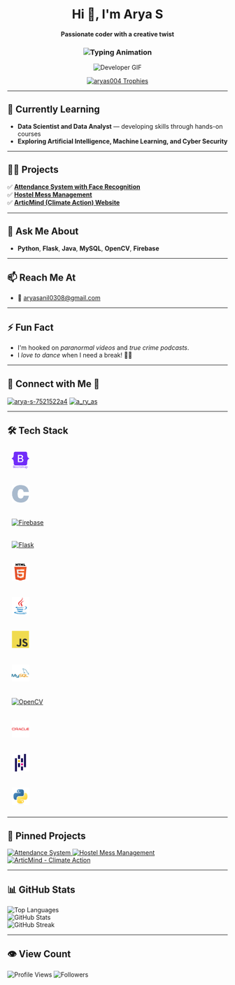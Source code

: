 <h1 align="center">Hi 👋, I'm Arya S</h1>  
<h4 align="center">Passionate coder with a creative twist</h4>

<h3 align="center">
  <img src="https://readme-typing-svg.demolab.com?font=Fira+Code&duration=4000&pause=1500&color=3BB9FF&center=false&vCenter=false&width=500&lines=A+passionate+B.Tech+IT+student+at+LBSITW.;Eager+to+build+impactful+tech+solutions.;Exploring+AI+and+Cyber+Security+technologies." alt="Typing Animation" />
</h3>

<p align="center">
  <img src="https://media.giphy.com/media/qgJ5vVrNjvRWg/giphy.gif" alt="Developer GIF" width="300">
</p>

<p align="center">
  <a href="https://github.com/ryo-ma/github-profile-trophy">
    <img src="https://github-profile-trophy.vercel.app/?username=aryas004" alt="aryas004 Trophies" />
  </a>
</p>

---

## 🌱 Currently Learning

- **Data Scientist and Data Analyst** — developing skills through hands-on courses
- **Exploring Artificial Intelligence, Machine Learning, and Cyber Security**

---

## 👨‍💻 Projects

✅ [**Attendance System with Face Recognition**](https://github.com/AryaS004/Mini-Project)  
✅ [**Hostel Mess Management**](https://github.com/AryaS004/Hostel-mess-management)  
✅ [**ArticMind (Climate Action) Website**](https://github.com/Varalakshmi2354/Aakasham)  

---

## 💬 Ask Me About

- **Python**, **Flask**, **Java**, **MySQL**, **OpenCV**, **Firebase**

---

## 📫 Reach Me At

- 📧 [aryasanil0308@gmail.com](mailto:aryasanil0308@gmail.com)

---

## ⚡ Fun Fact

- I'm hooked on *paranormal videos* and *true crime podcasts*.  
- I *love to dance* when I need a break! 👻💃

---

## 🔹 Connect with Me 🔹

<p align="left">
  <a href="https://linkedin.com/in/arya-s-7521522a4"><img align="center" src="https://raw.githubusercontent.com/rahuldkjain/github-profile-readme-generator/master/src/images/icons/Social/linked-in-alt.svg" alt="arya-s-7521522a4" height="30" width="40" /></a>
  <a href="https://instagram.com/a_ry_as"><img align="center" src="https://raw.githubusercontent.com/rahuldkjain/github-profile-readme-generator/master/src/images/icons/Social/instagram.svg" alt="a_ry_as" height="30" width="40" /></a>
</p>

---

## 🛠️ Tech Stack

<p align="left">
  <a href="https://getbootstrap.com"><img src="https://raw.githubusercontent.com/devicons/devicon/master/icons/bootstrap/bootstrap-plain-wordmark.svg" alt="Bootstrap" width="40" height="40" style="margin: 10px; transform: scale(1); transition: transform 0.3s ease;" onmouseover="this.style.transform='scale(1.2)'" onmouseout="this.style.transform='scale(1)'"/></a>

  <a href="https://www.cprogramming.com"><img src="https://raw.githubusercontent.com/devicons/devicon/master/icons/c/c-original.svg" alt="C" width="40" height="40" style="margin: 10px; transform: scale(1); transition: transform 0.3s ease;" onmouseover="this.style.transform='scale(1.2)'" onmouseout="this.style.transform='scale(1)'"/></a>

  <a href="https://firebase.google.com"><img src="https://www.vectorlogo.zone/logos/firebase/firebase-icon.svg" alt="Firebase" width="40" height="40" style="margin: 10px; transform: scale(1); transition: transform 0.3s ease;" onmouseover="this.style.transform='scale(1.2)'" onmouseout="this.style.transform='scale(1)'"/></a>

  <a href="https://flask.palletsprojects.com"><img src="https://www.vectorlogo.zone/logos/pocoo_flask/pocoo_flask-icon.svg" alt="Flask" width="40" height="40" style="margin: 10px; transform: scale(1); transition: transform 0.3s ease;" onmouseover="this.style.transform='scale(1.2)'" onmouseout="this.style.transform='scale(1)'"/></a>

  <a href="https://www.w3.org/html"><img src="https://raw.githubusercontent.com/devicons/devicon/master/icons/html5/html5-original-wordmark.svg" alt="HTML5" width="40" height="40" style="margin: 10px; transform: scale(1); transition: transform 0.3s ease;" onmouseover="this.style.transform='scale(1.2)'" onmouseout="this.style.transform='scale(1)'"/></a>

  <a href="https://www.java.com"><img src="https://raw.githubusercontent.com/devicons/devicon/master/icons/java/java-original.svg" alt="Java" width="40" height="40" style="margin: 10px; transform: scale(1); transition: transform 0.3s ease;" onmouseover="this.style.transform='scale(1.2)'" onmouseout="this.style.transform='scale(1)'"/></a>

  <a href="https://developer.mozilla.org"><img src="https://raw.githubusercontent.com/devicons/devicon/master/icons/javascript/javascript-original.svg" alt="Javascript" width="40" height="40" style="margin: 10px; transform: scale(1); transition: transform 0.3s ease;" onmouseover="this.style.transform='scale(1.2)'" onmouseout="this.style.transform='scale(1)'"/></a>

  <a href="https://www.mysql.com"><img src="https://raw.githubusercontent.com/devicons/devicon/master/icons/mysql/mysql-original-wordmark.svg" alt="MySQL" width="40" height="40" style="margin: 10px; transform: scale(1); transition: transform 0.3s ease;" onmouseover="this.style.transform='scale(1.2)'" onmouseout="this.style.transform='scale(1)'"/></a>

  <a href="https://opencv.org"><img src="https://www.vectorlogo.zone/logos/opencv/opencv-icon.svg" alt="OpenCV" width="40" height="40" style="margin: 10px; transform: scale(1); transition: transform 0.3s ease;" onmouseover="this.style.transform='scale(1.2)'" onmouseout="this.style.transform='scale(1)'"/></a>

  <a href="https://www.oracle.com"><img src="https://raw.githubusercontent.com/devicons/devicon/master/icons/oracle/oracle-original.svg" alt="Oracle" width="40" height="40" style="margin: 10px; transform: scale(1); transition: transform 0.3s ease;" onmouseover="this.style.transform='scale(1.2)'" onmouseout="this.style.transform='scale(1)'"/></a>

  <a href="https://pandas.pydata.org"><img src="https://raw.githubusercontent.com/devicons/devicon/2ae2a900d2f041da66e950e4d48052658d850630/icons/pandas/pandas-original.svg" alt="Pandas" width="40" height="40" style="margin: 10px; transform: scale(1); transition: transform 0.3s ease;" onmouseover="this.style.transform='scale(1.2)'" onmouseout="this.style.transform='scale(1)'"/></a>

  <a href="https://www.python.org"><img src="https://raw.githubusercontent.com/devicons/devicon/master/icons/python/python-original.svg" alt="Python" width="40" height="40" style="margin: 10px; transform: scale(1); transition: transform 0.3s ease;" onmouseover="this.style.transform='scale(1.2)'" onmouseout="this.style.transform='scale(1)'"/></a>
</p>

---

## 📌 Pinned Projects

<p align="left">
  <a href="https://github.com/AryaS004/Mini-Project">
    <img src="https://img.shields.io/badge/Attendance%20System-Face%20Recognition-blue?style=flat-square&logo=python" alt="Attendance System" />
  </a>
  <a href="https://github.com/AryaS004/Hostel-mess-management">
    <img src="https://img.shields.io/badge/Hostel%20Mess%20Management-Project-orange?style=flat-square&logo=mysql" alt="Hostel Mess Management" />
  </a>
  <a href="https://github.com/Varalakshmi2354/Aakasham">
    <img src="https://img.shields.io/badge/Climate%20Action-ArticMind%20Website-blue?style=flat-square&logo=html5" alt="ArticMind - Climate Action" />
  </a>
</p>

---

## 📊 GitHub Stats

<p align="left">
  <img src="https://github-readme-stats.vercel.app/api/top-langs?username=aryas004&show_icons=true&locale=en&layout=compact" alt="Top Languages" /><br>
  <img src="https://github-readme-stats.vercel.app/api?username=aryas004&show_icons=true&locale=en" alt="GitHub Stats" /><br>
  <img src="https://github-readme-streak-stats.herokuapp.com/?user=aryas004&" alt="GitHub Streak" /><br>
</p>

---

## 👁 View Count

![Profile Views](https://komarev.com/ghpvc/?username=aryas004&label=Profile%20Views)
![Followers](https://img.shields.io/github/followers/aryas004?label=Followers)
